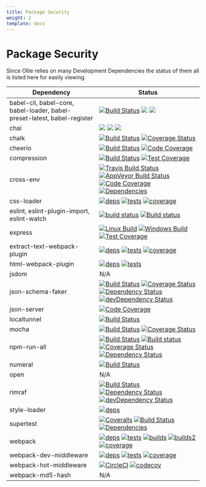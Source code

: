 ```yaml
---
title: Package Security
weight: 2
template: docs
---
```


# Package Security

Since Ollie relies on many Development Dependencies the status of them all is listed here for easily viewing.

| **Dependency**              | **Status**                                                                                                |
| --------------------------- | --------------------------------------------------------------------------------------------------------- |
| babel-cli, babel-core, babel-loader, babel-preset-latest, babel-register | [![Build Status](https://img.shields.io/travis/babel/babel/master.svg?label=travis&maxAge=43200)](https://travis-ci.org/babel/babel) [![](https://img.shields.io/circleci/project/github/babel/babel/master.svg?label=circle&maxAge=43200)](https://circleci.com/gh/babel/babel) [![](https://img.shields.io/codecov/c/github/babel/babel/master.svg?maxAge=43200)](https://codecov.io/github/babel/babel)                                                                           |
| chai                        | [![](https://img.shields.io/travis/chaijs/chai/master.svg)](https://travis-ci.org/chaijs/chai) [![](https://img.shields.io/codecov/c/github/chaijs/chai.svg)](https://codecov.io/gh/chaijs/cha) [![](https://img.shields.io/david/chaijs/chai.svg)]()                                                           |
| chalk                       | [![Build Status](https://travis-ci.org/chalk/chalk.svg?branch=master)](https://travis-ci.org/chalk/chalk) [![Coverage Status](https://coveralls.io/repos/github/chalk/chalk/badge.svg?branch=master)](https://coveralls.io/github/chalk/chalk?branch=master)                                                    |
| cheerio                     | [![Build Status](https://secure.travis-ci.org/cheeriojs/cheerio.svg?branch=master)](http://travis-ci.org/cheeriojs/cheerio) [![Code Coverage](https://img.shields.io/coveralls/cheeriojs/cheerio.svg?branch=master)](https://coveralls.io/r/cheeriojs/cheerio)                                                 |
| compression                 | [![Build Status](https://img.shields.io/travis/expressjs/compression/master.svg)](travis-urlhttps://travis-ci.org/expressjs/compression) [![Test Coverage](https://img.shields.io/coveralls/expressjs/compression/master.svg)](https://coveralls.io/r/expressjs/compression?branch=master)                   |
| cross-env                   | [![Travis Build Status](https://img.shields.io/travis/kentcdodds/cross-env.svg)](https://travis-ci.org/kentcdodds/cross-env) [![AppVeyor Build Status](https://img.shields.io/appveyor/ci/kentcdodds/cross-env.svg)](https://ci.appveyor.com/project/kentcdodds/cross-env) [![Code Coverage](https://img.shields.io/codecov/c/github/kentcdodds/cross-env.svg)](https://codecov.io/github/kentcdodds/cross-env) [![Dependencies](https://dependencyci.com/github/kentcdodds/cross-env/badge)](https://dependencyci.com/github/kentcdodds/cross-env)                                                                                                                                                            |
| css-loader                  | [![deps](https://david-dm.org/webpack-contrib/css-loader.svg)](https://david-dm.org/webpack-contrib/css-loader) [![tests](https://img.shields.io/circleci/project/github/webpack-contrib/css-loader.svg)](https://circleci.com/gh/webpack-contrib/css-loader) [![coverage](https://codecov.io/gh/webpack-contrib/css-loader/branch/master/graph/badge.svg)](https://codecov.io/gh/webpack-contrib/css-loader)  |
| eslint, eslint-plugin-import, eslint-watch | [![build status](https://img.shields.io/travis/eslint/eslint/master.svg)](https://travis-ci.org/eslint/eslint) [![Build status](https://ci.appveyor.com/api/projects/status/iwxmiobcvbw3b0av/branch/master?svg=true)](https://ci.appveyor.com/project/nzakas/eslint/branch/master) |
| express                     |   [![Linux Build](https://img.shields.io/travis/expressjs/express/master.svg?label=linux)](https://travis-ci.org/expressjs/express) [![Windows Build](https://img.shields.io/appveyor/ci/dougwilson/express/master.svg?label=windows)](https://ci.appveyor.com/project/dougwilson/express) [![Test Coverage](https://img.shields.io/coveralls/expressjs/express/master.svg)](https://coveralls.io/r/expressjs/express?branch=master) |
| extract-text-webpack-plugin | [![deps](https://david-dm.org/webpack-contrib/extract-text-webpack-plugin.svg)](https://david-dm.org/webpack-contrib/extract-text-webpack-plugin) [![tests](https://img.shields.io/travis/webpack-contrib/extract-text-webpack-plugin.svg)](https://travis-ci.org/webpack-contrib/extract-text-webpack-plugin) [![coverage](https://coveralls.io/repos/github/webpack-contrib/extract-text-webpack-plugin/badge.svg)](https://coveralls.io/github/webpack-contrib/extract-text-webpack-plugin)          |
| html-webpack-plugin         | [![deps](https://david-dm.org/jantimon/html-webpack-plugin.svg)](https://david-dm.org/jantimon/html-webpack-plugin) [![tests](https://img.shields.io/travis/jantimon/html-webpack-plugin.svg)](https://travis-ci.org/jantimon/html-webpack-plugin)                                                             |
| jsdom                       | N/A                                                                                                       |
| json-schema-faker           | [![Build Status](https://travis-ci.org/json-schema-faker/json-schema-faker.svg?branch=master)](https://travis-ci.org/json-schema-faker/json-schema-faker) [![Coverage Status](https://codecov.io/github/json-schema-faker/json-schema-faker/coverage.svg?branch=master)](https://codecov.io/github/json-schema-faker/json-schema-faker?branch=master) [![Dependency Status](https://david-dm.org/json-schema-faker/json-schema-faker/status.svg)](https://david-dm.org/json-schema-faker/json-schema-faker) [![devDependency Status](https://david-dm.org/json-schema-faker/json-schema-faker/dev-status.svg)](https://david-dm.org/json-schema-faker/json-schema-faker#info=devDependencies)                         |
| json-server                 | [![Code Coverage](https://travis-ci.org/typicode/json-server.svg?branch=master)](https://travis-ci.org/typicode/json-server) |
| localtunnel                 | [![Build Status](https://travis-ci.org/localtunnel/localtunnel.svg?branch=master)](https://travis-ci.org/localtunnel/localtunnel) |
| mocha                       | [![Build Status](https://api.travis-ci.org/mochajs/mocha.svg?branch=master)](http://travis-ci.org/mochajs/mocha) [![Coverage Status](https://coveralls.io/repos/github/mochajs/mocha/badge.svg)](https://coveralls.io/github/mochajs/mocha)                                                               |
| npm-run-all                 | [![Build Status](https://travis-ci.org/mysticatea/npm-run-all.svg?branch=master)](https://travis-ci.org/mysticatea/npm-run-all) [![Build status](https://ci.appveyor.com/api/projects/status/v0owd44q1r7hceir/branch/master?svg=true)](https://ci.appveyor.com/project/mysticatea/npm-run-all/branch/master) [![Coverage Status](https://codecov.io/gh/mysticatea/eslint-plugin-node/branch/master/graph/badge.svg)](https://codecov.io/gh/mysticatea/npm-run-all) [![Dependency Status](https://david-dm.org/mysticatea/npm-run-all.svg)](https://david-dm.org/mysticatea/npm-run-all)                                                                                                      |
| numeral                     | [![Build Status](https://api.travis-ci.org/adamwdraper/Numeral-js.svg)](https://travis-ci.org/adamwdraper/Numeral-js) |
| open                        | N/A                                                                                                       |
| rimraf                      | [![Build Status](https://travis-ci.org/isaacs/rimraf.svg?branch=master)](https://travis-ci.org/isaacs/rimraf) [![Dependency Status](https://david-dm.org/isaacs/rimraf.svg)](https://david-dm.org/isaacs/rimraf) [![devDependency Status](https://david-dm.org/isaacs/rimraf/dev-status.svg)](https://david-dm.org/isaacs/rimraf#info=devDependencies) |
| style-loader                | [![deps](https://david-dm.org/webpack/style-loader.svg)](https://david-dm.org/webpack/file-loader)        |
| supertest                   | [![Coveralls](https://coveralls.io/repos/github/visionmedia/supertest/badge.svg?branch=master)](https://coveralls.io/github/visionmedia/supertest?branch=master) [![Build Status](https://travis-ci.org/visionmedia/supertest.svg?branch=master)](https://travis-ci.org/visionmedia/supertest) [![Dependencies](https://david-dm.org/visionmedia/supertest/status.svg)](https://david-dm.org/visionmedia/supertest)                                                                                              |
| webpack                     | [![deps](https://img.shields.io/david/webpack/webpack.svg)](https://david-dm.org/webpack/webpack) [![tests](https://img.shields.io/travis/webpack/webpack/master.svg)](https://travis-ci.org/webpack/webpack) [![builds](https://ci.appveyor.com/api/projects/status/github/webpack/webpack?svg=true)](https://ci.appveyor.com/project/sokra/webpack/branch/master) [![builds2](https://dev.azure.com/webpack/webpack/_apis/build/status/webpack.webpack)](https://dev.azure.com/webpack/webpack/_build/latest?definitionId=3) [![coverage](https://img.shields.io/coveralls/webpack/webpack.svg)](https://coveralls.io/r/webpack/webpack/)                                                                  |
| webpack-dev-middleware      | [![deps](https://david-dm.org/webpack/webpack-dev-middleware.svg)](https://david-dm.org/webpack/webpack-dev-middleware) [![tests](https://img.shields.io/travis/webpack/webpack-dev-middleware.svg)](https://travis-ci.org/webpack/webpack-dev-middleware) [![coverage](https://codecov.io/gh/webpack/webpack-dev-middleware/branch/master/graph/badge.svg)](https://codecov.io/gh/webpack/webpack-dev-middleware)                                                                                             |
| webpack-hot-middleware      | [![CircleCI](https://circleci.com/gh/webpack-contrib/webpack-hot-middleware/tree/master.svg?style=svg)](https://circleci.com/gh/webpack-contrib/webpack-hot-middleware/tree/master) [![codecov](https://codecov.io/gh/webpack-contrib/webpack-hot-middleware/branch/master/graph/badge.svg)](https://codecov.io/gh/webpack-contrib/webpack-hot-middleware)                                                                                                                   |
| webpack-md5-hash            | N/A                                                                                                       |
